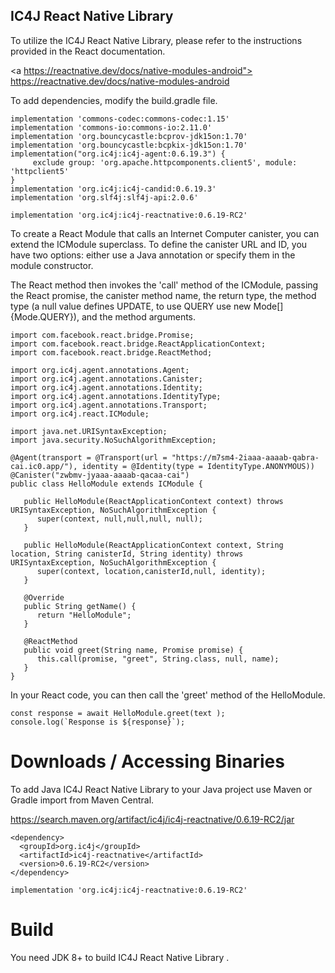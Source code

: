 ## IC4J React Native Library 

To utilize the IC4J React Native Library, please refer to the instructions provided in the React documentation.

<a https://reactnative.dev/docs/native-modules-android">
https://reactnative.dev/docs/native-modules-android
</a>

To add dependencies, modify the build.gradle file.

```
implementation 'commons-codec:commons-codec:1.15'
implementation 'commons-io:commons-io:2.11.0'
implementation 'org.bouncycastle:bcprov-jdk15on:1.70'
implementation 'org.bouncycastle:bcpkix-jdk15on:1.70'
implementation("org.ic4j:ic4j-agent:0.6.19.3") {
     exclude group: 'org.apache.httpcomponents.client5', module: 'httpclient5'
}
implementation 'org.ic4j:ic4j-candid:0.6.19.3'
implementation 'org.slf4j:slf4j-api:2.0.6'

implementation 'org.ic4j:ic4j-reactnative:0.6.19-RC2'
```

To create a React Module that calls an Internet Computer canister, you can extend the ICModule superclass. To define the canister URL and ID, you have two options: either use a Java annotation or specify them in the module constructor.

The React method then invokes the 'call' method of the ICModule, passing the React promise, the canister method name, the return type, the method type (a null value defines UPDATE, to use QUERY use new Mode[]{Mode.QUERY}), and the method arguments.

```
import com.facebook.react.bridge.Promise;
import com.facebook.react.bridge.ReactApplicationContext;
import com.facebook.react.bridge.ReactMethod;

import org.ic4j.agent.annotations.Agent;
import org.ic4j.agent.annotations.Canister;
import org.ic4j.agent.annotations.Identity;
import org.ic4j.agent.annotations.IdentityType;
import org.ic4j.agent.annotations.Transport;
import org.ic4j.react.ICModule;

import java.net.URISyntaxException;
import java.security.NoSuchAlgorithmException;

@Agent(transport = @Transport(url = "https://m7sm4-2iaaa-aaaab-qabra-cai.ic0.app/"), identity = @Identity(type = IdentityType.ANONYMOUS))
@Canister("zwbmv-jyaaa-aaaab-qacaa-cai")
public class HelloModule extends ICModule {

   public HelloModule(ReactApplicationContext context) throws URISyntaxException, NoSuchAlgorithmException {
      super(context, null,null,null, null);
   }

   public HelloModule(ReactApplicationContext context, String location, String canisterId, String identity) throws URISyntaxException, NoSuchAlgorithmException {
      super(context, location,canisterId,null, identity);
   }

   @Override
   public String getName() {
      return "HelloModule";
   }
   
   @ReactMethod
   public void greet(String name, Promise promise) {
      this.call(promise, "greet", String.class, null, name);
   } 
}      

```

In your React code, you can then call the 'greet' method of the HelloModule.

```
const response = await HelloModule.greet(text );
console.log(`Response is ${response}`);
```


# Downloads / Accessing Binaries

To add Java IC4J React Native Library to your Java project use Maven or Gradle import from Maven Central.

<a href="https://search.maven.org/artifact/ic4j/ic4j-reactnative/0.6.19-RC2/jar">
https://search.maven.org/artifact/ic4j/ic4j-reactnative/0.6.19-RC2/jar
</a>

```
<dependency>
  <groupId>org.ic4j</groupId>
  <artifactId>ic4j-reactnative</artifactId>
  <version>0.6.19-RC2</version>
</dependency>
```

```
implementation 'org.ic4j:ic4j-reactnative:0.6.19-RC2'
```


# Build

You need JDK 8+ to build IC4J React Native Library .

